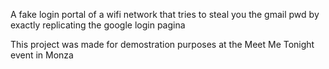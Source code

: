 A fake login portal of a wifi network that tries to steal you the gmail pwd by exactly replicating the google login pagina

This project was made for demostration purposes at the Meet Me Tonight event in Monza
